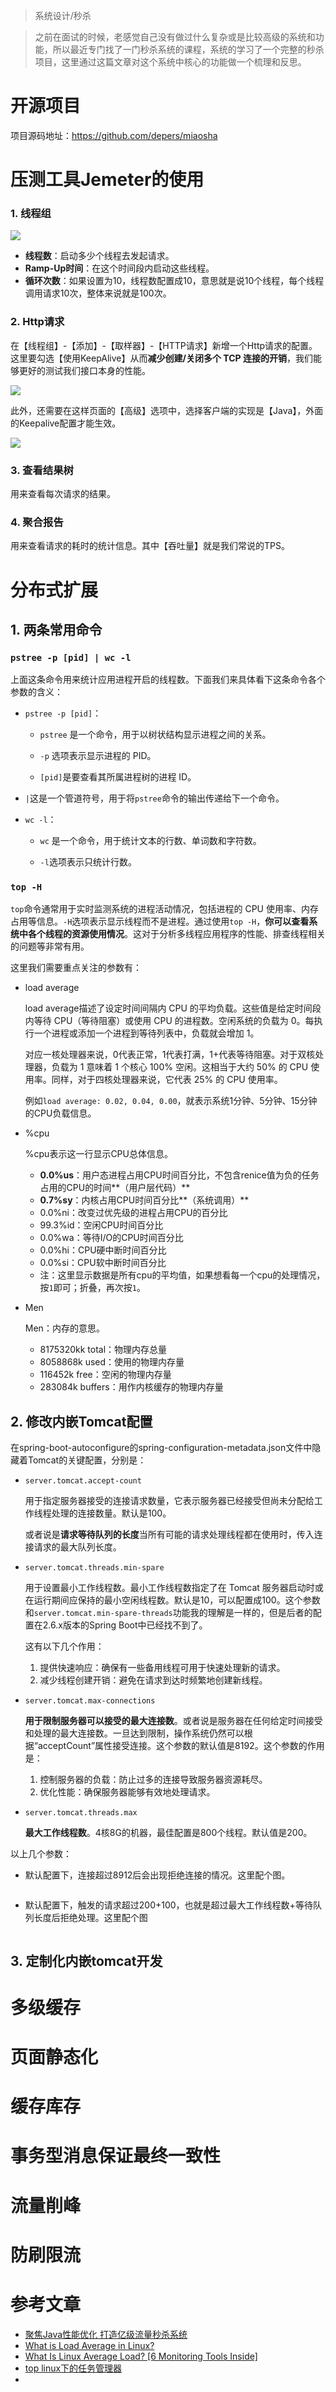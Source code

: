 > 系统设计/秒杀

>之前在面试的时候，老感觉自己没有做过什么复杂或是比较高级的系统和功能，所以最近专门找了一门秒杀系统的课程，系统的学习了一个完整的秒杀项目，这里通过这篇文章对这个系统中核心的功能做一个梳理和反思。

# 开源项目

项目源码地址：https://github.com/depers/miaosha

# 压测工具Jemeter的使用

### 1. 线程组

![](../../../jasper-db/assert/线程组.png)

* **线程数**：启动多少个线程去发起请求。
* **Ramp-Up时间**：在这个时间段内启动这些线程。
* **循环次数**：如果设置为10，线程数配置成10，意思就是说10个线程，每个线程调用请求10次，整体来说就是100次。

### 2. Http请求

在【线程组】-【添加】-【取样器】-【HTTP请求】新增一个Http请求的配置。这里要勾选【使用KeepAlive】从而**减少创建/关闭多个 TCP 连接的开销**，我们能够更好的测试我们接口本身的性能。

![](../../../jasper-db/assert/Http请求.png)

此外，还需要在这样页面的【高级】选项中，选择客户端的实现是【Java】，外面的Keepalive配置才能生效。

![](../../../jasper-db/assert/客户端的实现.png)

### 3. 查看结果树

用来查看每次请求的结果。

### 4. 聚合报告

用来查看请求的耗时的统计信息。其中【吞吐量】就是我们常说的TPS。

# 分布式扩展

## 1. 两条常用命令

### `pstree -p [pid] | wc -l`

上面这条命令用来统计应用进程开启的线程数。下面我们来具体看下这条命令各个参数的含义：

* `pstree -p [pid]`：

    * `pstree` 是一个命令，用于以树状结构显示进程之间的关系。

    * `-p` 选项表示显示进程的 PID。

    * `[pid]`是要查看其所属进程树的进程 ID。

* `|`这是一个管道符号，用于将`pstree`命令的输出传递给下一个命令。

* `wc -l`：

    * `wc` 是一个命令，用于统计文本的行数、单词数和字符数。

    * `-l`选项表示只统计行数。

### `top -H`

`top`命令通常用于实时监测系统的进程活动情况，包括进程的 CPU 使用率、内存占用等信息。`-H`选项表示显示线程而不是进程。通过使用`top -H`，**你可以查看系统中各个线程的资源使用情况**。这对于分析多线程应用程序的性能、排查线程相关的问题等非常有用。

这里我们需要重点关注的参数有：

* load average

    load average描述了设定时间间隔内 CPU 的平均负载。这些值是给定时间段内等待 CPU（等待阻塞）或使用 CPU 的进程数。空闲系统的负载为 0。每执行一个进程或添加一个进程到等待列表中，负载就会增加 1。

    对应一核处理器来说，0代表正常，1代表打满，1+代表等待阻塞。对于双核处理器，负载为 1 意味着 1 个核心 100% 空闲。这相当于大约 50% 的 CPU 使用率。同样，对于四核处理器来说，它代表 25% 的 CPU 使用率。

    例如`load average: 0.02, 0.04, 0.00`，就表示系统1分钟、5分钟、15分钟的CPU负载信息。

* %cpu

    %cpu表示这一行显示CPU总体信息。

    - **0.0%us**：用户态进程占用CPU时间百分比，不包含renice值为负的任务占用的CPU的时间**（用户层代码）**
    - **0.7%sy**：内核占用CPU时间百分比**（系统调用）**
    - 0.0%ni：改变过优先级的进程占用CPU的百分比
    - 99.3%id：空闲CPU时间百分比
    - 0.0%wa：等待I/O的CPU时间百分比
    - 0.0%hi：CPU硬中断时间百分比
    - 0.0%si：CPU软中断时间百分比
    - 注：这里显示数据是所有cpu的平均值，如果想看每一个cpu的处理情况，按`1`即可；折叠，再次按`1`。

* Men

    Men：内存的意思。

    * 8175320kk total：物理内存总量
    * 8058868k used：使用的物理内存量
    * 116452k free：空闲的物理内存量
    * 283084k buffers：用作内核缓存的物理内存量

## 2. 修改内嵌Tomcat配置

在spring-boot-autoconfigure的spring-configuration-metadata.json文件中隐藏着Tomcat的关键配置，分别是：

* `server.tomcat.accept-count`

    用于指定服务器接受的连接请求数量，它表示服务器已经接受但尚未分配给工作线程处理的连接数量。默认是100。

    或者说是**请求等待队列的长度**当所有可能的请求处理线程都在使用时，传入连接请求的最大队列长度。

* `server.tomcat.threads.min-spare`

    用于设置最小工作线程数。最小工作线程数指定了在 Tomcat 服务器启动时或在运行期间应保持的最小空闲线程数。默认是10，可以配置成100。这个参数和`server.tomcat.min-spare-threads`功能我的理解是一样的，但是后者的配置在2.6.x版本的Spring Boot中已经找不到了。

    这有以下几个作用：

    1. 提供快速响应：确保有一些备用线程可用于快速处理新的请求。
    2. 减少线程创建开销：避免在请求到达时频繁地创建新线程。

* `server.tomcat.max-connections`

    **用于限制服务器可以接受的最大连接数**。或者说是服务器在任何给定时间接受和处理的最大连接数。一旦达到限制，操作系统仍然可以根据“acceptCount”属性接受连接。这个参数的默认值是8192。这个参数的作用是：

    1. 控制服务器的负载：防止过多的连接导致服务器资源耗尽。
    1. 优化性能：确保服务器能够有效地处理请求。

* `server.tomcat.threads.max`

    **最大工作线程数**。4核8G的机器，最佳配置是800个线程。默认值是200。

以上几个参数：

* 默认配置下，连接超过8912后会出现拒绝连接的情况。这里配个图。

    ![]()

* 默认配置下，触发的请求超过200+100，也就是超过最大工作线程数+等待队列长度后拒绝处理。这里配个图

    ![]()

## 3. 定制化内嵌tomcat开发



# 多级缓存

# 页面静态化

# 缓存库存

# 事务型消息保证最终一致性

# 流量削峰

# 防刷限流

# 参考文章

* [聚焦Java性能优化 打造亿级流量秒杀系统](https://coding.imooc.com/class/338.html)
* [What is Load Average in Linux?](https://www.digitalocean.com/community/tutorials/load-average-in-linux)
* [What Is Linux Average Load? [6 Monitoring Tools Inside]](https://www.redswitches.com/blog/what-is-load-average-in-linux/)
* [top linux下的任务管理器](https://linuxtools-rst.readthedocs.io/zh-cn/latest/tool/top.html)
* 